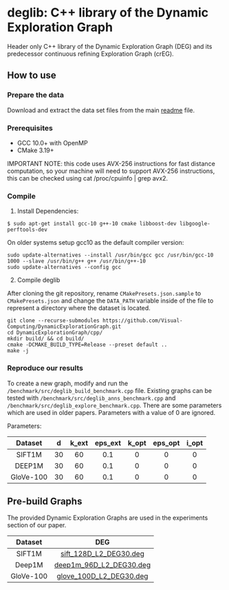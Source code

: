 # deglib: C++ library of the Dynamic Exploration Graph

Header only C++ library of the Dynamic Exploration Graph (DEG) and its predecessor continuous refining Exploration Graph (crEG).

## How to use

### Prepare the data

Download and extract the data set files from the main [readme](../readme.md) file.

### Prerequisites

+ GCC 10.0+ with OpenMP
+ CMake 3.19+

IMPORTANT NOTE: this code uses AVX-256 instructions for fast distance computation, so your machine will need to support AVX-256 instructions, this can be checked using cat /proc/cpuinfo | grep avx2.

### Compile

1. Install Dependencies:
```
$ sudo apt-get install gcc-10 g++-10 cmake libboost-dev libgoogle-perftools-dev
```

On older systems setup gcc10 as the default compiler version:
```
sudo update-alternatives --install /usr/bin/gcc gcc /usr/bin/gcc-10 1000 --slave /usr/bin/g++ g++ /usr/bin/g++-10
sudo update-alternatives --config gcc
```

2. Compile deglib

After cloning the git repository, rename `CMakePresets.json.sample` to `CMakePresets.json` and change the `DATA_PATH` variable inside of the file to represent a directory where the dataset is located.

```
git clone --recurse-submodules https://github.com/Visual-Computing/DynamicExplorationGraph.git
cd DynamicExplorationGraph/cpp/
mkdir build/ && cd build/
cmake -DCMAKE_BUILD_TYPE=Release --preset default ..
make -j
```

### Reproduce our results

To create a new graph, modify and run the `/benchmark/src/deglib_build_benchmark.cpp` file. Existing graphs can be tested with `/benchmark/src/deglib_anns_benchmark.cpp` and `/benchmark/src/deglib_explore_benchmark.cpp`. There are some parameters which are used in older papers. Parameters with a value of 0 are ignored. 

Parameters:

|  Dataset  |  d  | k_ext | eps_ext | k_opt | eps_opt | i_opt |
|:---------:|:---:|:-----:|:-------:|:-----:|:-------:|:-----:|
|  SIFT1M   | 30  |  60   |   0.1   |   0   |    0    |   0   |
|  DEEP1M   | 30  |  60   |   0.1   |   0   |    0    |   0   |
| GloVe-100 | 30  |  60   |   0.1   |   0   |    0    |   0   |

## Pre-build Graphs

The provided Dynamic Exploration Graphs are used in the experiments section of our paper.

|   Dataset    |                                               DEG                                                |
|:------------:|:------------------------------------------------------------------------------------------------:|
|    SIFT1M    |  [sift_128D_L2_DEG30.deg](https://static.visual-computing.com/paper/DEG/sift_128D_L2_DEG30.zip)  |
| Deep1M | [deep1m_96D_L2_DEG30.deg](https://static.visual-computing.com/paper/DEG/deep1m_96D_L2_DEG30.zip) |
|  GloVe-100   | [glove_100D_L2_DEG30.deg](https://static.visual-computing.com/paper/DEG/glove_100D_L2_DEG30.zip) |

